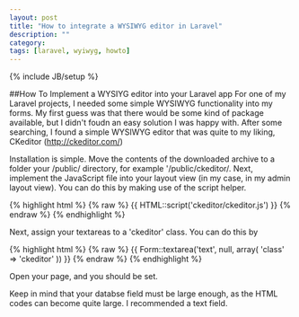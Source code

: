 ```yaml
---
layout: post
title: "How to integrate a WYSIWYG editor in Laravel"
description: ""
category: 
tags: [laravel, wyiwyg, howto]
---
```

{% include JB/setup %}

##How To Implement a WYSIYG editor into your Laravel app
For one of my Laravel projects, I needed some simple WYSIWYG functionality into my forms. My first guess was that there would be some kind of package available, but I didn't foudn an easy solution I was happy with. After some searching, I found a simple WYSIWYG editor that was quite to my liking, CKeditor (http://ckeditor.com/)

Installation is simple. Move the contents of the downloaded archive to a folder your /public/ directory, for example '/public/ckeditor/. Next, implement the JavaScript file into your layout view (in my case, in my admin layout view). You can do this by making use of the script helper.

{% highlight html %}
{% raw %}
{{ HTML::script('ckeditor/ckeditor.js') }}
{% endraw %}
{% endhighlight %}

Next, assign your textareas to a 'ckeditor' class. You can do this by

{% highlight html %}
{% raw %}
{{ Form::textarea('text', null, array(
    'class' => 'ckeditor'
)) }}
{% endraw %}
{% endhighlight %}

Open your page, and you should be set.

Keep in mind that your databse field must be large enough, as the HTML codes can become quite large. I recommended a text field. 


